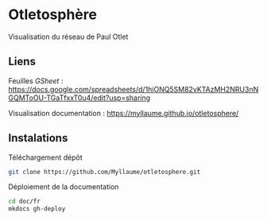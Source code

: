 # Otletosphère

Visualisation du réseau de Paul Otlet

## Liens

Feuilles *GSheet* : https://docs.google.com/spreadsheets/d/1hiONQ5SM82vKTAzMH2NRU3nNGQMToOU-TGaTfxxT0u4/edit?usp=sharing

Visualisation documentation : https://myllaume.github.io/otletosphere/

## Instalations

Téléchargement dépôt

```bash
git clone https://github.com/Myllaume/otletosphere.git
```

Déploiement de la documentation

```bash
cd doc/fr
mkdocs gh-deploy
```